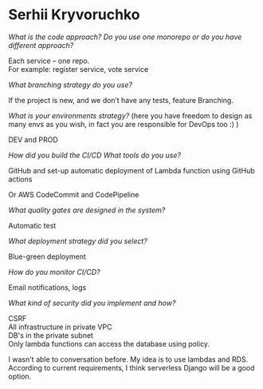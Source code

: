 # Serhii Kryvoruchko

*What is the code approach? Do you use one monorepo or do you have different approach?*

Each service – one repo.  
For example: register service, vote service

*What branching strategy do you use?*

If the project is new, and we don’t have any tests, feature Branching.

*What is your environments strategy?* (here you have freedom to design as many envs as you wish, in fact you are responsible for DevOps too :) )

DEV and PROD

*How did you build the CI/CD What tools do you use?*

GitHub and set-up automatic deployment of Lambda function using GitHub actions

Or AWS CodeCommit and CodePipeline

*What quality gates are designed in the system?*

Automatic test

*What deployment strategy did you select?*

Blue-green deployment

*How do you monitor CI/CD?*

Email notifications, logs

*What kind of security did you implement and how?*

CSRF  
All infrastructure in private VPC  
DB's in the private subnet  
Only lambda functions can access the database using policy.

I wasn't able to conversation before. My idea is to use lambdas and RDS. According to current requirements, I think serverless Django will be a good option.
